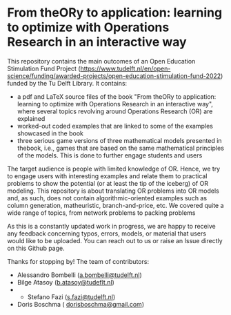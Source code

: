 # From theORy to application: learning to optimize with Operations Research in an interactive way

This repository contains the main outcomes of an Open Education Stimulation Fund Project (https://www.tudelft.nl/en/open-science/funding/awarded-projects/open-education-stimulation-fund-2022) funded by the Tu Delft Library. It contains:

- a pdf and LaTeX source files of the book "From theORy to application: learning to optimize with Operations Research in an interactive way", where several topics revolving around Operations Research (OR) are explained
- worked-out coded examples that are linked to some of the examples showcased in the book
- three serious game versions of three mathematical models presented in thebook, i.e., games that are based on the same mathematical principles of the models. This is done to further engage students and users

The target audience is people with limited knowledge of OR. Hence, we try to engage users with interesting examples and relate them to practical problems
to show the potential (or at least the tip of the iceberg) of OR modeling. This repository is about translating OR problems into OR models and, as such, does not contain algorithmic-oriented examples
such as column generation, matheuristic, branch-and-price, etc. We covered quite a wide range of topics, from network problems to packing problems 

As this is a constantly updated work in progress, we are happy to receive any feedback concerning typos, errors, models, or material that users would like to be uploaded. You can reach out to us or raise an Issue directly on this Github page.

Thanks for stopping by!
The team of contributors:
 - Alessandro Bombelli (a.bombelli@tudelft.nl)
 - Bilge Atasoy (b.atasoy@tudeflt.nl)
 - - Stefano Fazi (s.fazi@tudelft.nl)
 - Doris Boschma ( dorisboschma@gmail.com)
 
